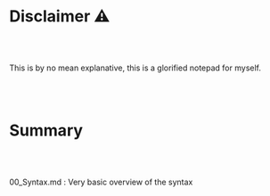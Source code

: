 # Disclaimer ⚠

<br />
<br />

This is by no mean explanative, this is a glorified notepad for myself.


<br />
<br />

# Summary

<br />
<br />

00_Syntax.md : Very basic overview of the syntax
